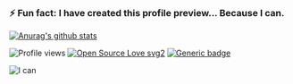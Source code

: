 ### ⚡ Fun fact: I have created this profile preview... Because I can.

[![Anurag's github stats](https://github-readme-stats.vercel.app/api?username=rudral&theme=graywhite)](https://github.com/anuraghazra/github-readme-stats)

![Profile views](https://gpvc.arturio.dev/rudral)
[![Open Source Love svg2](https://badges.frapsoft.com/os/v2/open-source.svg?v=103)](https://github.com/ellerbrock/open-source-badges/)
[![Generic badge](https://img.shields.io/badge/Ask%20Me-Anything-1abc9c.svg)](https://GitHub.com/rudral/ama)

![I can](ican.gif "I can")
